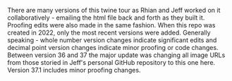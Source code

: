 There are many versions of this twine tour as Rhian and Jeff worked on it collaboratively - emailing the html file back and forth as they built it. Proofing edits were also made in the same fashion. When this repo was created in 2022, only the most recent versions were added. Generally speaking - whole number version changes indicate significant edits and decimal point version changes indicate minor proofing or code changes. Between version 36 and 37 the major update was changing all image URLs from those storied in Jeff's personal GitHub repository to this one here. Version 37.1 includes minor proofing changes.
